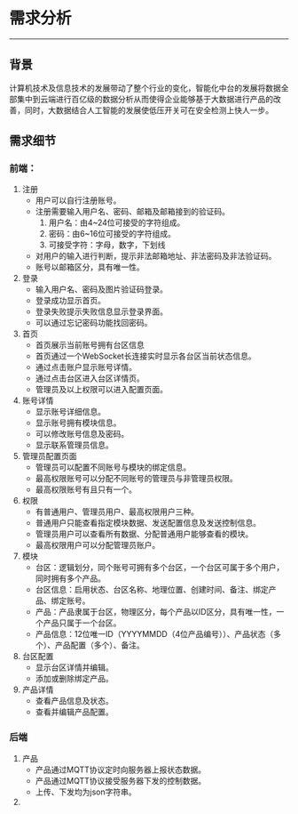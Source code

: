 # 需求分析
---
## 背景
计算机技术及信息技术的发展带动了整个行业的变化，智能化中台的发展将数据全部集中到云端进行百亿级的数据分析从而使得企业能够基于大数据进行产品的改善，同时，大数据结合人工智能的发展使低压开关可在安全检测上快人一步。
## 需求细节
### 前端：
1. 注册
    * 用户可以自行注册账号。
    * 注册需要输入用户名、密码、邮箱及邮箱接到的验证码。
        1. 用户名：由4~24位可接受的字符组成。
        1. 密码：由6~16位可接受的字符组成。
        1. 可接受字符：字母，数字，下划线
    * 对用户的输入进行判断，提示非法邮箱地址、非法密码及非法验证码。
    * 账号以邮箱区分，具有唯一性。
1. 登录
    * 输入用户名、密码及图片验证码登录。
    * 登录成功显示首页。
    * 登录失败提示失败信息显示登录界面。
    * 可以通过忘记密码功能找回密码。
1. 首页
    * 首页展示当前账号拥有台区信息
    * 首页通过一个WebSocket长连接实时显示各台区当前状态信息。
    * 通过点击账户显示账号详情。
    * 通过点击台区进入台区详情页。
    * 管理员及以上权限可以进入配置页面。
1. 账号详情
    * 显示账号详细信息。
    * 显示账号拥有模块信息。
    * 可以修改账号信息及密码。
    * 显示联系管理员信息。
1. 管理员配置页面
    * 管理员可以配置不同账号与模块的绑定信息。
    * 最高权限账号可以分配不同账号的管理员与非管理员权限。
    * 最高权限账号有且只有一个。
1. 权限
    * 有普通用户、管理员用户、最高权限用户三种。
    * 普通用户只能查看指定模块数据、发送配置信息及发送控制信息。
    * 管理员用户可以查看所有数据、分配普通用户能够查看的模块。
    * 最高权限用户可以分配管理员账户。
1. 模块
    * 台区：逻辑划分，同个账号可拥有多个台区，一个台区可属于多个用户，同时拥有多个产品。
    * 台区信息：启用状态、台区名称、地理位置、创建时间、备注、绑定产品、绑定账号。
    * 产品：产品隶属于台区，物理区分，每个产品以ID区分，具有唯一性，一个产品只属于一个台区。
    * 产品信息：12位唯一ID（YYYYMMDD（4位产品编号））、产品状态（多个）、产品配置（多个）、备注。
1. 台区配置
    * 显示台区详情并编辑。
    * 添加或删除绑定产品。
1. 产品详情
    * 查看产品信息及状态。
    * 查看并编辑产品配置。
### 后端
1. 产品
    * 产品通过MQTT协议定时向服务器上报状态数据。
    * 产品通过MQTT协议接受服务器下发的控制数据。
    * 上传、下发均为json字符串。
1. 
